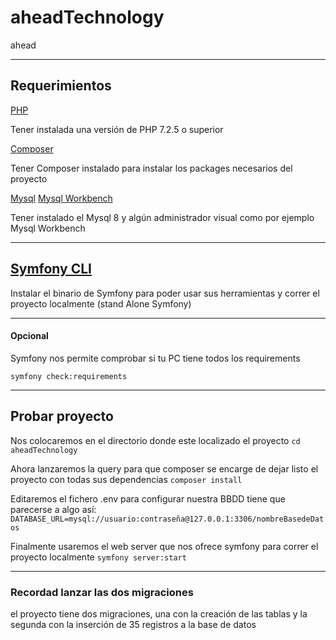 # aheadTechnology
ahead

---

## Requerimientos
 [PHP](https://www.php.net/downloads.php)<p> Tener instalada una versión de PHP 7.2.5 o superior <br></p>
 [Composer](https://getcomposer.org/download/)<p> Tener Composer instalado para instalar los packages necesarios del proyecto<br></p>
 [Mysql](https://dev.mysql.com/doc/refman/8.0/en/installing.html) [Mysql Workbench](https://dev.mysql.com/downloads/workbench/)<p> Tener instalado el Mysql 8 y algún administrador visual como por ejemplo Mysql Workbench</p>

---

## [Symfony CLI](https://symfony.com/download)
<p>Instalar el binario de Symfony para poder usar sus herramientas y correr el proyecto localmente (stand Alone Symfony)
</p>

---

#### Opcional
<p>Symfony nos permite comprobar si tu PC tiene todos los requirements<br></p>
<code>symfony check:requirements</code>

---

## Probar proyecto
<p>Nos colocaremos en el directorio donde este localizado el proyecto
<code>cd aheadTechnology</code><br></p>
<p>Ahora lanzaremos la query para que composer se encarge de dejar listo el proyecto con todas sus dependencias
<code>composer install</code><br></p>
<p>Editaremos el fichero .env para configurar nuestra BBDD tiene que parecerse a algo así:
<code>DATABASE_URL=mysql://usuario:contraseña@127.0.0.1:3306/nombreBasedeDatos</code><br></p>
<p>Finalmente usaremos el web server que nos ofrece symfony para correr el proyecto localmente
<code>symfony server:start</code><br></p>

---

### Recordad lanzar las dos migraciones
<p> el proyecto tiene dos migraciones, una con la creación de las tablas y la segunda con la inserción de 35 registros a la base de datos</p>

